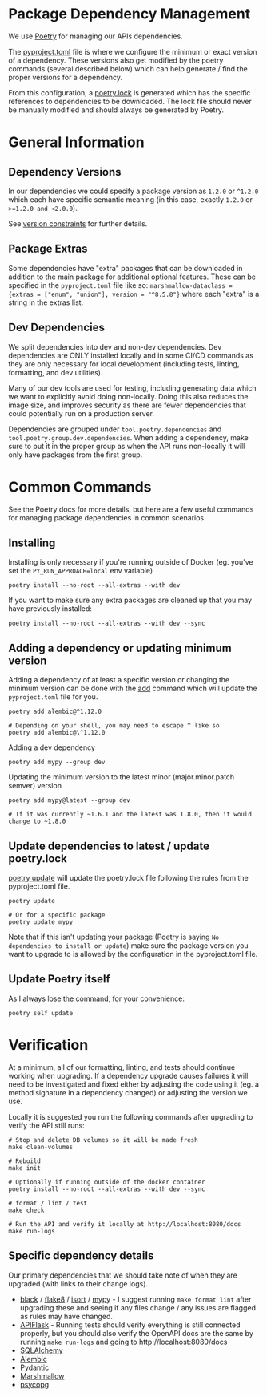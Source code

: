 # Package Dependency Management

We use [Poetry](https://python-poetry.org/docs/) for managing our APIs dependencies.

The [pyproject.toml](../../api/pyproject.toml) file is where we configure the minimum or exact version of a dependency. These versions also get modified
by the poetry commands (several described below) which can help generate / find the proper versions for a dependency.

From this configuration, a [poetry.lock](../../api/poetry.lock) is generated which has the specific references to dependencies to be downloaded. The lock
file should never be manually modified and should always be generated by Poetry.

# General Information

## Dependency Versions

In our dependencies we could specify a package version as `1.2.0` or `^1.2.0` which each have specific semantic meaning (in this case, exactly `1.2.0` or `>=1.2.0 and <2.0.0`).

See [version constraints](https://python-poetry.org/docs/dependency-specification/#version-constraints) for further details.

## Package Extras

Some dependencies have "extra" packages that can be downloaded in addition to the main package for additional optional features.
These can be specified in the `pyproject.toml` file like so: `marshmallow-dataclass = {extras = ["enum", "union"], version = "^8.5.8"}` where
each "extra" is a string in the extras list.

## Dev Dependencies

We split dependencies into dev and non-dev dependencies. Dev dependencies are ONLY installed locally and in some CI/CD commands as they are only necessary for local development (including tests, linting, formatting, and dev utilities).

Many of our dev tools are used for testing, including generating data which we want to explicitly avoid doing non-locally.
Doing this also reduces the image size, and improves security as there are fewer dependencies that could potentially run on a production server.

Dependencies are grouped under `tool.poetry.dependencies` and `tool.poetry.group.dev.dependencies`. When adding a dependency,
make sure to put it in the proper group as when the API runs non-locally it will only have  packages from the first group.

# Common Commands

See the Poetry docs for more details, but here are a few useful commands for managing package dependencies in common scenarios.

## Installing

Installing is only necessary if you're running outside of Docker (eg. you've set the `PY_RUN_APPROACH=local` env variable)

```shell
poetry install --no-root --all-extras --with dev
```

If you want to make sure any extra packages are cleaned up that you may have previously installed:

```shell
poetry install --no-root --all-extras --with dev --sync
```

## Adding a dependency or updating minimum version

Adding a dependency of at least a specific version or changing the minimum version can be done with the [add](https://python-poetry.org/docs/cli/#add) command which will update the `pyproject.toml` file for you.

```shell
poetry add alembic@^1.12.0

# Depending on your shell, you may need to escape ^ like so
poetry add alembic@\^1.12.0
```

Adding a dev dependency
```shell
poetry add mypy --group dev
```

Updating the minimum version to the latest minor (major.minor.patch semver) version
```shell
poetry add mypy@latest --group dev

# If it was currently ~1.6.1 and the latest was 1.8.0, then it would change to ~1.8.0
```

## Update dependencies to latest / update poetry.lock

[poetry update](https://python-poetry.org/docs/cli/#update) will update the poetry.lock file following the rules from the pyproject.toml file.

```shell
poetry update

# Or for a specific package
poetry update mypy
```

Note that if this isn't updating your package (Poetry is saying `No dependencies to install or update`) make sure
the package version you want to upgrade to is allowed by the configuration in the pyproject.toml file.

## Update Poetry itself

As I always lose [the command](https://python-poetry.org/docs/cli/#self-update), for your convenience:
```shell
poetry self update
```

# Verification

At a minimum, all of our formatting, linting, and tests should continue working when upgrading. If a dependency upgrade causes failures
it will need to be investigated and fixed either by adjusting the code using it (eg. a method signature in a dependency changed) or adjusting
the version we use.

Locally it is suggested you run the following commands after upgrading to verify the API still runs:
```shell
# Stop and delete DB volumes so it will be made fresh
make clean-volumes

# Rebuild
make init

# Optionally if running outside of the docker container
poetry install --no-root --all-extras --with dev --sync

# format / lint / test
make check

# Run the API and verify it locally at http://localhost:8080/docs
make run-logs
```

## Specific dependency details

Our primary dependencies that we should take note of when they are upgraded (with links to their change logs).

* [black](https://black.readthedocs.io/en/stable/change_log.html) / [flake8](https://flake8.pycqa.org/en/latest/release-notes/index.html) / [isort](https://pycqa.github.io/isort/CHANGELOG.html) / [mypy](https://mypy-lang.org/news.html) - I suggest running `make format lint` after upgrading these and seeing if any files change / any issues are flagged as rules may have changed.
* [APIFlask](https://apiflask.com/changelog/) - Running tests should verify everything is still connected properly, but you should also verify the OpenAPI docs are the same by running `make run-logs` and going to http://localhost:8080/docs
* [SQLAlchemy](https://docs.sqlalchemy.org/en/latest/changelog/)
* [Alembic](https://alembic.sqlalchemy.org/en/latest/changelog.html)
* [Pydantic](https://docs.pydantic.dev/latest/changelog/)
* [Marshmallow](https://marshmallow.readthedocs.io/en/stable/changelog.html)
* [psycopg](https://www.psycopg.org/psycopg3/docs/news.html)
